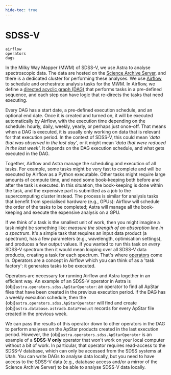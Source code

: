 ```yaml
---
hide-toc: true
---
```


# SDSS-V

```{toctree}
airflow
operators
dags
```

In the Milky Way Mapper (MWM) of SDSS-V, we use Astra to analyse spectroscopic data. The data are hosted on the [Science Archive Server](#), and there is a dedicated cluster for performing these analyses. We use [Airflow](#) to schedule and orchestrate analysis tasks for the MWM. In Airflow, we define a [directed acyclic graph (DAG)](developer/dags) that performs tasks in a pre-defined sequence, and each step can have logic that re-directs the tasks that need executing.


Every DAG has a start date, a pre-defined execution schedule, and an optional end date. Once it is created and turned on, it will be executed automatically by Airflow, with the execution time depending on the schedule: hourly, daily, weekly, yearly, or perhaps just once-off. That means when a DAG is executed, it is usually only working on data that is relevant for that execution period. In the context of SDSS-V, this could mean _'data that was observed in the last day'_, or it might mean _'data that were reduced in the last week'_. It depends on the DAG execution schedule, and what gets executed in the DAG.

Together, Airflow and Astra manage the scheduling and execution of all tasks. For example, some tasks might be very fast to complete and will be executed by Airflow as a Python executable. Other tasks might require large amounts of compute time, and need some book-keeping both before and after the task is executed. In this situation, the book-keeping is done within the task, and the expensive part is submitted as a job to the supercomputing cluster instead. The process is similar for analysis tasks that benefit from specialised hardware (e.g., GPUs): Airflow will schedule the order of the tasks to be completed; Astra will manage all the book-keeping and execute the expensive analysis on a GPU.

If we think of a task is the smallest unit of work, then you might imagine a task might be something like: _measure the strength of an absorption line in a spectrum_. It's a simple task that requires an input data product (a spectrum), has a few parameters (e.g., wavelength, optimisation settings), and produces a few output values. If you wanted to run this task on *every* SDSS-V spectrum then it would mean looping over all SDSS-V data products, creating a task for each spectrum. That's where [operators](developer/operators) come in. Operators are a concept in Airflow which you can think of as a 'task factory': it generates tasks to be executed.

Operators are necessary for running Airflow and Astra together in an efficient way. An example of an SDSS-V operator in Astra is {obj}`astra.operators.sdss.ApStarOperator`: an operator to find all ApStar files that have been created in the previous execution period. If the DAG has a weekly execution schedule, then the {obj}`astra.operators.sdss.ApStarOperator` will find and create {obj}`astra.database.astradb.DataProduct` records for every ApStar file created in the previous week.

We can pass the results of this operator down to other operators in the DAG to perform analyses on the ApStar products created in the last execution period. However, the {obj}`astra.operators.sdss.ApStarOperator` is an example of a **SDSS-V only** operator that won't work on your local computer without a bit of work. In particular, that operator requires read-access to the SDSS-V database, which can only be accessed from the SDSS systems at Utah. You can write DAGs to analyse data locally, but you need to have access to the SDSS-V data (e.g., database access and/or a mirror of the Science Archive Server) to be able to analyse SDSS-V data locally.
